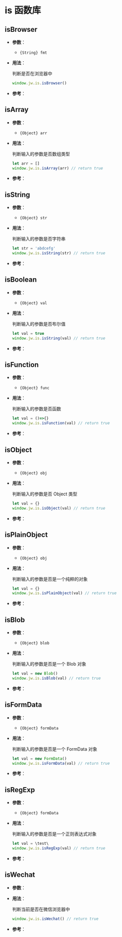 # is 函数库

## isBrowser

- **参数**：
  - `{String} fmt`

- **用法**：

  判断是否在浏览器中

  ``` js
  window.jw.is.isBrowser()
  ```

- **参考**：

## isArray

- **参数**：
  - `{Object} arr`

- **用法**：

  判断输入的参数是否数组类型

  ``` js
  let arr = []
  window.jw.is.isArray(arr) // return true
  ```

- **参考**：

## isString

- **参数**：
  - `{Object} str`

- **用法**：

  判断输入的参数是否字符串

  ``` js
  let str = 'abdcefg'
  window.jw.is.isString(str) // return true
  ```

- **参考**：

## isBoolean

- **参数**：
  - `{Object} val`

- **用法**：

  判断输入的参数是否布尔值

  ``` js
  let val = true
  window.jw.is.isString(val) // return true
  ```

- **参考**：

## isFunction

- **参数**：
  - `{Object} func`

- **用法**：

  判断输入的参数是否函数

  ``` js
  let val = ()=>{}
  window.jw.is.isFunction(val) // return true
  ```

- **参考**：

## isObject

- **参数**：
  - `{Object} obj`

- **用法**：

  判断输入的参数是否 Object 类型

  ``` js
  let val = {}
  window.jw.is.isObject(val) // return true
  ```

- **参考**：

## isPlainObject

- **参数**：
  - `{Object} obj`

- **用法**：

  判断输入的参数是否是一个纯粹的对象

  ``` js
  let val = {}
  window.jw.is.isPlainObject(val) // return true
  ```

- **参考**：

## isBlob

- **参数**：
  - `{Object} blob`

- **用法**：

  判断输入的参数是否是一个 Blob 对象

  ``` js
  let val = new Blob()
  window.jw.is.isBlob(val) // return true
  ```

- **参考**：

## isFormData

- **参数**：
  - `{Object} formData`

- **用法**：

  判断输入的参数是否是一个 FormData 对象

  ``` js
  let val = new FormData()
  window.jw.is.isFormData(val) // return true
  ```

- **参考**：

## isRegExp

- **参数**：
  - `{Object} formData`

- **用法**：

  判断输入的参数是否是一个正则表达式对象

  ``` js
  let val = \test\
  window.jw.is.isRegExp(val) // return true
  ```

- **参考**：

## isWechat

- **参数**：

- **用法**：

  判断当前是否在微信浏览器中

  ``` js
  window.jw.is.isWechat() // return true
  ```

- **参考**：